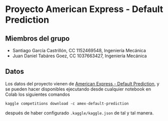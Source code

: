 # Proyecto American Express - Default Prediction

## Miembros del grupo

- Santiago García Castrillón, CC 1152469548, Ingeniería Mecánica
- Juan Daniel Tabáres Goez, CC 1037663427, Ingeniería Mecánica

## Datos

Los datos del proyecto vienen de [American Express - Default Prediction](https://www.kaggle.com/competitions/amex-default-prediction/), y se pueden hacer disponibles ejecutando desde cualquier notebook en Colab los siguientes comandos

    kaggle competitions download -c amex-default-prediction
    
después de haber configurado `.kaggle/kaggle.json` de tal y tal manera.
